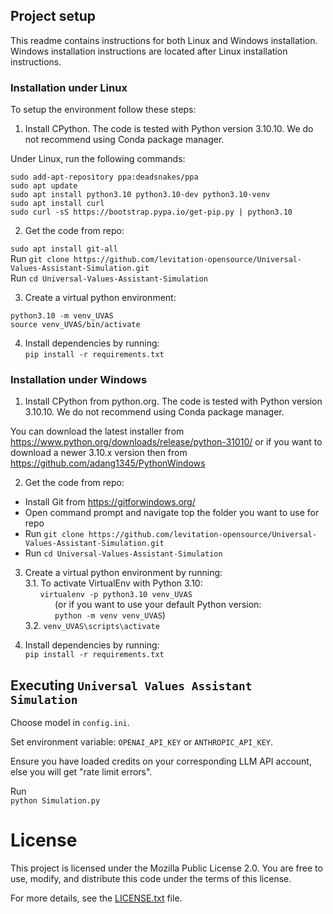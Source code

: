 

## Project setup

This readme contains instructions for both Linux and Windows installation. Windows installation instructions are located after Linux installation instructions.

### Installation under Linux

To setup the environment follow these steps:

1. Install CPython. The code is tested with Python version 3.10.10. We do not recommend using Conda package manager. 

Under Linux, run the following commands:

`sudo add-apt-repository ppa:deadsnakes/ppa`
<br>`sudo apt update`
<br>`sudo apt install python3.10 python3.10-dev python3.10-venv`
<br>`sudo apt install curl`
<br>`sudo curl -sS https://bootstrap.pypa.io/get-pip.py | python3.10`

2. Get the code from repo:

`sudo apt install git-all`
<br>Run `git clone https://github.com/levitation-opensource/Universal-Values-Assistant-Simulation.git`
<br>Run `cd Universal-Values-Assistant-Simulation`

3. Create a virtual python environment:

`python3.10 -m venv_UVAS`
<br>`source venv_UVAS/bin/activate`

4. Install dependencies by running:
<br>`pip install -r requirements.txt`


### Installation under Windows

1. Install CPython from python.org. The code is tested with Python version 3.10.10. We do not recommend using Conda package manager.

You can download the latest installer from https://www.python.org/downloads/release/python-31010/ or if you want to download a newer 3.10.x version then from https://github.com/adang1345/PythonWindows

2. Get the code from repo:
* Install Git from https://gitforwindows.org/
* Open command prompt and navigate top the folder you want to use for repo
* Run `git clone https://github.com/levitation-opensource/Universal-Values-Assistant-Simulation.git`
* Run `cd Universal-Values-Assistant-Simulation`

3. Create a virtual python environment by running: 
<br>3.1. To activate VirtualEnv with Python 3.10:
<br>&nbsp;&nbsp;&nbsp;&nbsp;&nbsp;&nbsp;`virtualenv -p python3.10 venv_UVAS` 
<br>&nbsp;&nbsp;&nbsp;&nbsp;&nbsp;&nbsp;&nbsp;&nbsp;&nbsp;&nbsp;&nbsp;&nbsp;(or if you want to use your default Python version: 
<br>&nbsp;&nbsp;&nbsp;&nbsp;&nbsp;&nbsp;&nbsp;&nbsp;&nbsp;&nbsp;&nbsp;&nbsp;`python -m venv venv_UVAS`)
<br>3.2. `venv_UVAS\scripts\activate`

4. Install dependencies by running:
<br>`pip install -r requirements.txt`


## Executing `Universal Values Assistant Simulation`

Choose model in `config.ini`.

Set environment variable:
`OPENAI_API_KEY` or `ANTHROPIC_API_KEY`.

Ensure you have loaded credits on your corresponding LLM API account, else you will get "rate limit errors".

Run 
<br>`python Simulation.py`


# License

This project is licensed under the Mozilla Public License 2.0. You are free to use, modify, and distribute this code under the terms of this license.

For more details, see the [LICENSE.txt](LICENSE.txt) file.
